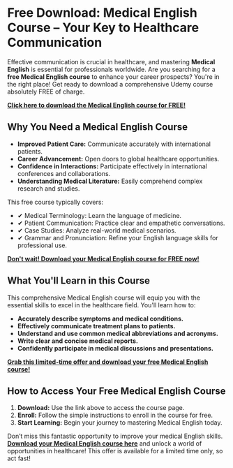 # Free Download: Medical English Course – Your Key to Healthcare Communication

Effective communication is crucial in healthcare, and mastering **Medical English** is essential for professionals worldwide. Are you searching for a **free Medical English course** to enhance your career prospects? You're in the right place! Get ready to download a comprehensive Udemy course absolutely FREE of charge.

[**Click here to download the Medical English course for FREE!**](https://udemywork.com/medical-english-course)

## Why You Need a Medical English Course

*   **Improved Patient Care:** Communicate accurately with international patients.
*   **Career Advancement:** Open doors to global healthcare opportunities.
*   **Confidence in Interactions:** Participate effectively in international conferences and collaborations.
*   **Understanding Medical Literature:** Easily comprehend complex research and studies.

This free course typically covers:

*   ✔ Medical Terminology: Learn the language of medicine.
*   ✔ Patient Communication: Practice clear and empathetic conversations.
*   ✔ Case Studies: Analyze real-world medical scenarios.
*   ✔ Grammar and Pronunciation: Refine your English language skills for professional use.

[**Don't wait! Download your Medical English course for FREE now!**](https://udemywork.com/medical-english-course)

## What You'll Learn in this Course

This comprehensive Medical English course will equip you with the essential skills to excel in the healthcare field. You'll learn how to:

*   **Accurately describe symptoms and medical conditions.**
*   **Effectively communicate treatment plans to patients.**
*   **Understand and use common medical abbreviations and acronyms.**
*   **Write clear and concise medical reports.**
*   **Confidently participate in medical discussions and presentations.**

[**Grab this limited-time offer and download your free Medical English course!**](https://udemywork.com/medical-english-course)

## How to Access Your Free Medical English Course

1.  **Download:** Use the link above to access the course page.
2.  **Enroll:** Follow the simple instructions to enroll in the course for free.
3.  **Start Learning:** Begin your journey to mastering Medical English today.

Don’t miss this fantastic opportunity to improve your medical English skills. **[Download your Medical English course here](https://udemywork.com/medical-english-course)** and unlock a world of opportunities in healthcare! This offer is available for a limited time only, so act fast!
